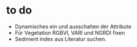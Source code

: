 # to do
* Dynamisches ein und ausschalten der Attribute
* Für Vegetation RGBVI, VARI und NGRDI fixen
* Sediment index aus Literatur suchen.
